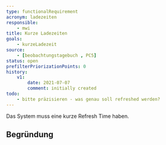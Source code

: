 ```yaml
---
type: functionalRequirement
acronym: ladezeiten
responsible:
    - mwi
title: Kurze Ladezeiten
goals:
    - kurzeLadezeit
source:
    - [beobachtungstagebuch , PC5]
status: open
prefilterPriorizationPoints: 0
history:
    v1:
        date: 2021-07-07
        comment: initially created
todo: 
    - bitte präzisieren - was genau soll refreshed werden?        
---
```


Das System muss eine kurze Refresh Time haben.

## Begründung
